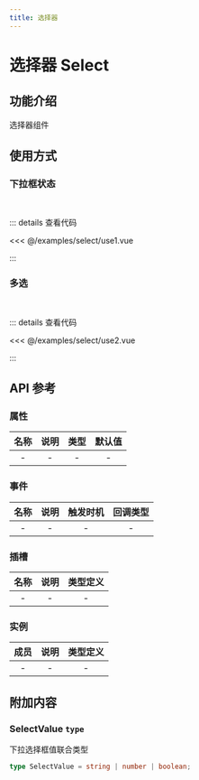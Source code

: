 ```yaml
---
title: 选择器
---
```


# 选择器 Select

## 功能介绍

选择器组件

## 使用方式

### 下拉框状态

<br />
<SelectUse1 />

::: details 查看代码

<<< @/examples/select/use1.vue

:::

### 多选

<br />
<SelectUse2 />

::: details 查看代码

<<< @/examples/select/use2.vue

:::

## API 参考

### 属性

| 名称 | 说明 | 类型 | 默认值 |
| :--: | :--: | :--: | :----: |
|  -   |  -   |  -   |   -    |

### 事件

| 名称 | 说明 | 触发时机 | 回调类型 |
| :--: | :--: | :------: | :------: |
|  -   |  -   |    -     |    -     |

### 插槽

| 名称 | 说明 | 类型定义 |
| :--: | :--: | :------: |
|  -   |  -   |    -     |

### 实例

| 成员 | 说明 | 类型定义 |
| :--: | :--: | :------: |
|  -   |  -   |    -     |

## 附加内容

### SelectValue `type`

下拉选择框值联合类型

```ts
type SelectValue = string | number | boolean;
```

<script setup>
import SelectUse1 from './use1.vue';
import SelectUse2 from './use2.vue';
</script>
